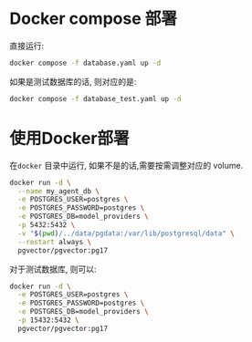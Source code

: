 # Docker compose 部署

直接运行:
```bash
docker compose -f database.yaml up -d 
```

如果是测试数据库的话, 则对应的是:
```bash
docker compose -f database_test.yaml up -d 
```


# 使用Docker部署

在`docker` 目录中运行, 如果不是的话,需要按需调整对应的 volume.
```bash
docker run -d \
  --name my_agent_db \
  -e POSTGRES_USER=postgres \
  -e POSTGRES_PASSWORD=postgres \
  -e POSTGRES_DB=model_providers \
  -p 5432:5432 \
  -v "$(pwd)/../data/pgdata:/var/lib/postgresql/data" \
  --restart always \
  pgvector/pgvector:pg17

```

对于测试数据库, 则可以:
```bash
docker run -d \
  -e POSTGRES_USER=postgres \
  -e POSTGRES_PASSWORD=postgres \
  -e POSTGRES_DB=model_providers \
  -p 15432:5432 \
  pgvector/pgvector:pg17
```